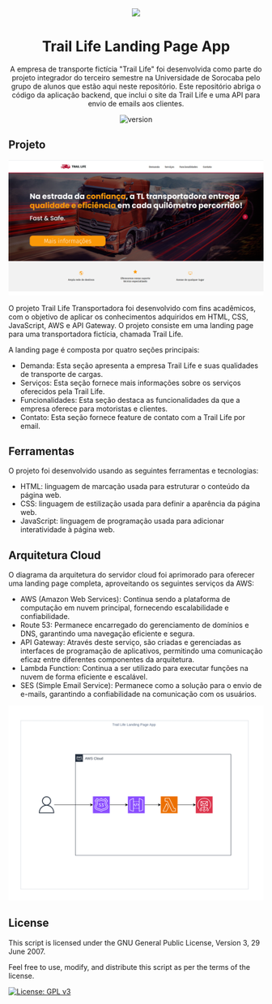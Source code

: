 <div align="center">
  <a href="https://collegebuilder.easyvirtual.net/trail-life/home-page">
    <img src='https://college-builder.s3.amazonaws.com/trail-life/landing-page/assets/images/brand/icon.png' height='140'>
  </a>
</div>

<h1 align="center">
  Trail Life Landing Page App
</h1>

<p align="center">
A empresa de transporte fictícia "Trail Life" foi desenvolvida como parte do projeto integrador do terceiro semestre na Universidade de Sorocaba pelo grupo de alunos que estão aqui neste repositório. Este repositório abriga o código da aplicação backend, que inclui o site da Trail Life e uma API para envio de emails aos clientes.
</p>

<p align="center">
  <img src="https://img.shields.io/badge/version-1.0.0-blue" alt="version">
</p>

## Projeto 

<img src="https://github.com/College-Builder/College-Builder/blob/main/global-assets/Trail-Life-Landing-Page-App/screenshot.png"/>

O projeto Trail Life Transportadora foi desenvolvido com fins acadêmicos, com o objetivo de aplicar os conhecimentos adquiridos em HTML, CSS, JavaScript, AWS e API Gateway. O projeto consiste em uma landing page para uma transportadora fictícia, chamada Trail Life.

A landing page é composta por quatro seções principais:

- Demanda: Esta seção apresenta a empresa Trail Life e suas qualidades de transporte de cargas.
- Serviços: Esta seção fornece mais informações sobre os serviços oferecidos pela Trail Life.
- Funcionalidades: Esta seção destaca as funcionalidades da que a empresa oferece para motoristas e clientes.
- Contato: Esta seção fornece feature de contato com a Trail Life por email.

## Ferramentas 

O projeto foi desenvolvido usando as seguintes ferramentas e tecnologias:

- HTML: linguagem de marcação usada para estruturar o conteúdo da página web.
- CSS: linguagem de estilização usada para definir a aparência da página web.
- JavaScript: linguagem de programação usada para adicionar interatividade à página web.

## Arquitetura Cloud

O diagrama da arquitetura do servidor cloud foi aprimorado para oferecer uma landing page completa, aproveitando os seguintes serviços da AWS:

- AWS (Amazon Web Services): Continua sendo a plataforma de computação em nuvem principal, fornecendo escalabilidade e confiabilidade.
- Route 53: Permanece encarregado do gerenciamento de domínios e DNS, garantindo uma navegação eficiente e segura.
- API Gateway: Através deste serviço, são criadas e gerenciadas as interfaces de programação de aplicativos, permitindo uma comunicação eficaz entre diferentes componentes da arquitetura.
- Lambda Function: Continua a ser utilizado para executar funções na nuvem de forma eficiente e escalável.
- SES (Simple Email Service): Permanece como a solução para o envio de e-mails, garantindo a confiabilidade na comunicação com os usuários.

<img src="https://github.com/College-Builder/College-Builder/blob/main/global-assets/Trail-Life-Landing-Page-App/diagram.png"/>

## License

This script is licensed under the GNU General Public License, Version 3, 29 June 2007.

Feel free to use, modify, and distribute this script as per the terms of the license.

[![License: GPL v3](https://img.shields.io/badge/License-GPL%20v3-blue.svg)](https://opensource.org/licenses/GPL-3.0)
